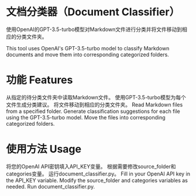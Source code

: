 # 文档分类器（Document Classifier）

使用OpenAI的GPT-3.5-turbo模型对Markdown文件进行分类并将文件移动到相应的分类文件夹。

This tool uses OpenAI's GPT-3.5-turbo model to classify Markdown documents and move them into corresponding categorized folders.

# 功能 Features

从指定的待分类文件夹中读取Markdown文件。
使用GPT-3.5-turbo模型为每个文件生成分类建议。
将文件移动到相应的分类文件夹。
Read Markdown files from a specified folder.
Generate classification suggestions for each file using the GPT-3.5-turbo model.
Move the files into corresponding categorized folders.

# 使用方法 Usage

将您的OpenAI API密钥填入API_KEY变量。
根据需要修改source_folder和categories变量。
运行document_classifier.py。
Fill in your OpenAI API key in the API_KEY variable.
Modify the source_folder and categories variables as needed.
Run document_classifier.py.
